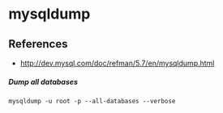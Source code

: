 # mysqldump

## References
* http://dev.mysql.com/doc/refman/5.7/en/mysqldump.html

##### Dump all databases
```
mysqldump -u root -p --all-databases --verbose
```
